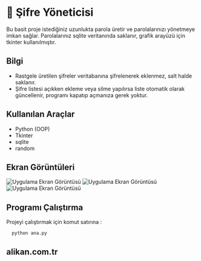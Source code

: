 # 🔑 Şifre Yöneticisi

Bu basit proje istediğiniz uzunlukta parola üretir ve parolalarınızı yönetmeye imkan sağlar. Parolalarınız sqlite veritanında saklanır, grafik arayüzü için tkinter kullanılmıştır.

## Bilgi

- Rastgele üretilen şifreler veritabanına şifrelenerek eklenmez, salt halde saklanır.
- Şifre listesi açıkken ekleme veya silme yapılırsa liste otomatik olarak güncellenir, programı kapatıp açmanıza gerek yoktur.
  
## Kullanılan Araçlar

- Python (OOP)
- Tkinter
- sqlite 
- random 

  
## Ekran Görüntüleri

![Uygulama Ekran Görüntüsü](https://i.ibb.co/yfYqh4q/1.png)
![Uygulama Ekran Görüntüsü](https://i.ibb.co/ZL1Tfwr/2.png)
![Uygulama Ekran Görüntüsü](https://i.ibb.co/7RhvnTp/3.png)


  
## Programı Çalıştırma

Projeyi çalıştırmak için komut satırına :

```bash
  python ana.py
```

  
## alikan.com.tr

  
